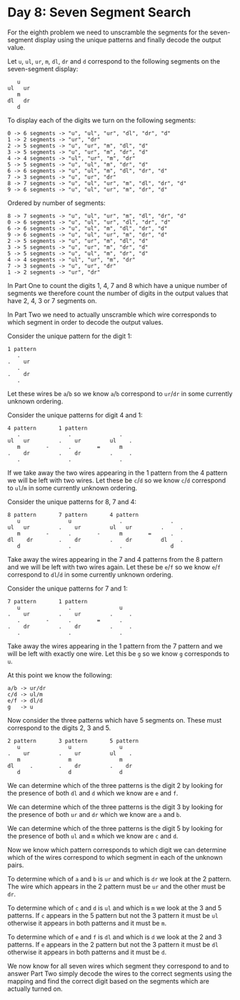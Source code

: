 # Day 8: Seven Segment Search

For the eighth problem we need to unscramble the segments for the seven-segment
display using the unique patterns and finally decode the output value.

Let `u`, `ul`, `ur`, `m`, `dl`, `dr` and `d` correspond to the following
segments on the seven-segment display:

```text
   u
ul   ur
   m
dl   dr
   d
```

To display each of the digits we turn on the following segments:

```text
0 -> 6 segments -> "u", "ul", "ur", "dl", "dr", "d"
1 -> 2 segments -> "ur", "dr"
2 -> 5 segments -> "u", "ur", "m", "dl", "d"
3 -> 5 segments -> "u", "ur", "m", "dr", "d"
4 -> 4 segments -> "ul", "ur", "m", "dr"
5 -> 5 segments -> "u", "ul", "m", "dr", "d"
6 -> 6 segments -> "u", "ul", "m", "dl", "dr", "d"
7 -> 3 segments -> "u", "ur", "dr"
8 -> 7 segments -> "u", "ul", "ur", "m", "dl", "dr", "d"
9 -> 6 segments -> "u", "ul", "ur", "m", "dr", "d"
```

Ordered by number of segments:

```text
8 -> 7 segments -> "u", "ul", "ur", "m", "dl", "dr", "d"
0 -> 6 segments -> "u", "ul", "ur", "dl", "dr", "d"
6 -> 6 segments -> "u", "ul", "m", "dl", "dr", "d"
9 -> 6 segments -> "u", "ul", "ur", "m", "dr", "d"
2 -> 5 segments -> "u", "ur", "m", "dl", "d"
3 -> 5 segments -> "u", "ur", "m", "dr", "d"
5 -> 5 segments -> "u", "ul", "m", "dr", "d"
4 -> 4 segments -> "ul", "ur", "m", "dr"
7 -> 3 segments -> "u", "ur", "dr"
1 -> 2 segments -> "ur", "dr"
```

In Part One to count the digits 1, 4, 7 and 8 which have a unique number of
segments we therefore count the number of digits in the output values that
have 2, 4, 3 or 7 segments on.

In Part Two we need to actually unscramble which wire corresponds to which
segment in order to decode the output values.

Consider the unique pattern for the digit 1:

```text
1 pattern
   .
.    ur
   .
.    dr
   .
```

Let these wires be `a`/`b` so we know `a`/`b` correspond to `ur`/`dr` in some
currently unknown ordering.

Consider the unique patterns for digit 4 and 1:

```text
4 pattern       1 pattern
   .               .               .
ul   ur         .    ur         ul    .
   m        -      .        =      m
.    dr         .    dr         .     .
   .               .               .
```

If we take away the two wires appearing in the 1 pattern from the 4 pattern we
will be left with two wires. Let these be `c`/`d` so we know `c`/`d` correspond
to `ul`/`m` in some currently unknown ordering.

Consider the unique patterns for 8, 7 and 4:

```text
8 pattern       7 pattern       4 pattern
   u               u               .               .
ul   ur         .    ur         ul   ur         .     .
   m        -      .        -      m        =      .
dl    dr        .    dr         .    dr         dl    .
   d               .               .               d
```

Take away the wires appearing in the 7 and 4 patterns from the 8 pattern and we
will be left with two wires again. Let these be `e`/`f` so we know `e`/`f`
correspond to `dl`/`d` in some currently unknown ordering.

Consider the unique patterns for 7 and 1:

```text
7 pattern       1 pattern
   u               .               u
.    ur         .    ur         .     .
   .        -      .        =      .
.    dr         .    dr         .     .
   .               .               .
```

Take away the wires appearing in the 1 pattern from the 7 pattern and we will be
left with exactly one wire. Let this be `g` so we know `g` corresponds to `u`.

At this point we know the following:

```text
a/b -> ur/dr
c/d -> ul/m
e/f -> dl/d
g   -> u
```

Now consider the three patterns which have 5 segments on. These must correspond
to the digits 2, 3 and 5.

```text
2 pattern       3 pattern       5 pattern
   u               u               u
.    ur         .    ur         ul    .
   m               m               m
dl     .        .    dr         .    dr
   d               d               d
```

We can determine which of the three patterns is the digit 2 by looking for the
presence of both `dl` and `d` which we know are `e` and `f`.

We can determine which of the three patterns is the digit 3 by looking for the
presence of both `ur` and `dr` which we know are `a` and `b`.

We can determine which of the three patterns is the digit 5 by looking for the
presence of both `ul` and `m` which we know are `c` and `d`.

Now we know which pattern corresponds to which digit we can determine which of
the wires correspond to which segment in each of the unknown pairs.

To determine which of `a` and `b` is `ur` and which is `dr` we look at the
2 pattern. The wire which appears in the 2 pattern must be `ur` and the other
must be `dr`.

To determine which of `c` and `d` is `ul` and which is `m` we look at the
3 and 5 patterns. If `c` appears in the 5 pattern but not the 3 pattern it must
be `ul` otherwise it appears in both patterns and it must be `m`.

To determine which of `e` and `f` is `dl` and which is `d` we look at the
2 and 3 patterns. If `e` appears in the 2 pattern but not the 3 pattern it must
be `dl` otherwise it appears in both patterns and it must be `d`.

We now know for all seven wires which segment they correspond to and to answer
Part Two simply decode the wires to the correct segments using the mapping and
find the correct digit based on the segments which are actually turned on.
